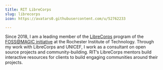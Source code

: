 ```yaml
---
title: RIT LibreCorps
slug: librecorps
icon: https://avatars0.githubusercontent.com/u/52762233

---
```


Since 2018, I am a leading member of the [LibreCorps](https://fossrit.github.io/librecorps/) program of the [FOSS@MAGIC initiative](https://fossrit.github.io/about/) at the Rochester Institute of Technology.
Through my work with LibreCorps and UNICEF, I work as a consultant on open source projects and community-building.
RIT’s LibreCorps mentors build interactive resources for clients to build engaging communities around their projects.
